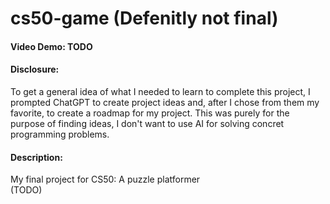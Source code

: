 # cs50-game (Defenitly not final)
#### Video Demo:  TODO
#### Disclosure:
To get a general idea of what I needed to learn to complete this project, I prompted ChatGPT to create project ideas and, after I chose from them my favorite, to create a roadmap for my project.
This was purely for the purpose of finding ideas, I don't want to use AI for solving concret programming problems.
#### Description:
My final project for CS50: A puzzle platformer  
(TODO)
